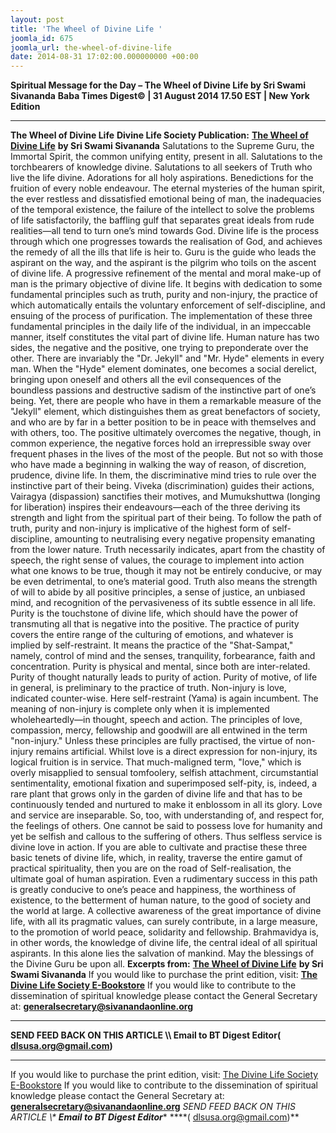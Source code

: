 ```yaml
---
layout: post
title: 'The Wheel of Divine Life '
joomla_id: 675
joomla_url: the-wheel-of-divine-life
date: 2014-08-31 17:02:00.000000000 +00:00
---
```

**Spiritual Message for the Day – The Wheel of Divine Life by Sri Swami Sivananda**
**Baba Times Digest© | 31 August 2014 17.50 EST | New York Edition**
* * *  
**The Wheel of Divine Life**
**Divine Life Society Publication:** [**The Wheel of Divine Life**](http://www.dlshq.org/discourse/aug2000.htm) **by Sri Swami Sivananda**
Salutations to the Supreme Guru, the Immortal Spirit, the common unifying entity, present in all. Salutations to the torchbearers of knowledge divine. Salutations to all seekers of Truth who live the life divine. Adorations for all holy aspirations. Benedictions for the fruition of every noble endeavour.
The eternal mysteries of the human spirit, the ever restless and dissatisfied emotional being of man, the inadequacies of the temporal existence, the failure of the intellect to solve the problems of life satisfactorily, the baffling gulf that separates great ideals from rude realities—all tend to turn one’s mind towards God. Divine life is the process through which one progresses towards the realisation of God, and achieves the remedy of all the ills that life is heir to.
Guru is the guide who leads the aspirant on the way, and the aspirant is the pilgrim who toils on the ascent of divine life.
A progressive refinement of the mental and moral make-up of man is the primary objective of divine life. It begins with dedication to some fundamental principles such as truth, purity and non-injury, the practice of which automatically entails the voluntary enforcement of self-discipline, and ensuing of the process of purification. The implementation of these three fundamental principles in the daily life of the individual, in an impeccable manner, itself constitutes the vital part of divine life.
Human nature has two sides, the negative and the positive, one trying to preponderate over the other. There are invariably the "Dr. Jekyll" and "Mr. Hyde" elements in every man. When the "Hyde" element dominates, one becomes a social derelict, bringing upon oneself and others all the evil consequences of the boundless passions and destructive sadism of the instinctive part of one’s being. Yet, there are people who have in them a remarkable measure of the "Jekyll" element, which distinguishes them as great benefactors of society, and who are by far in a better position to be in peace with themselves and with others, too.
The positive ultimately overcomes the negative, though, in common experience, the negative forces hold an irrepressible sway over frequent phases in the lives of the most of the people. But not so with those who have made a beginning in walking the way of reason, of discretion, prudence, divine life. In them, the discriminative mind tries to rule over the instinctive part of their being. Viveka (discrimination) guides their actions, Vairagya (dispassion) sanctifies their motives, and Mumukshuttwa (longing for liberation) inspires their endeavours—each of the three deriving its strength and light from the spiritual part of their being.
To follow the path of truth, purity and non-injury is implicative of the highest form of self-discipline, amounting to neutralising every negative propensity emanating from the lower nature. Truth necessarily indicates, apart from the chastity of speech, the right sense of values, the courage to implement into action what one knows to be true, though it may not be entirely conducive, or may be even detrimental, to one’s material good. Truth also means the strength of will to abide by all positive principles, a sense of justice, an unbiased mind, and recognition of the pervasiveness of its subtle essence in all life.
Purity is the touchstone of divine life, which should have the power of transmuting all that is negative into the positive. The practice of purity covers the entire range of the culturing of emotions, and whatever is implied by self-restraint. It means the practice of the "Shat-Sampat," namely, control of mind and the senses, tranquility, forbearance, faith and concentration. Purity is physical and mental, since both are inter-related. Purity of thought naturally leads to purity of action. Purity of motive, of life in general, is preliminary to the practice of truth.
Non-injury is love, indicated counter-wise. Here self-restraint (Yama) is again incumbent. The meaning of non-injury is complete only when it is implemented wholeheartedly—in thought, speech and action. The principles of love, compassion, mercy, fellowship and goodwill are all entwined in the term "non-injury." Unless these principles are fully practised, the virtue of non-injury remains artificial.
Whilst love is a direct expression for non-injury, its logical fruition is in service. That much-maligned term, "love," which is overly misapplied to sensual tomfoolery, selfish attachment, circumstantial sentimentality, emotional fixation and superimposed self-pity, is, indeed, a rare plant that grows only in the garden of divine life and that has to be continuously tended and nurtured to make it enblossom in all its glory. Love and service are inseparable. So, too, with understanding of, and respect for, the feelings of others. One cannot be said to possess love for humanity and yet be selfish and callous to the suffering of others. Thus selfless service is divine love in action.
If you are able to cultivate and practise these three basic tenets of divine life, which, in reality, traverse the entire gamut of practical spirituality, then you are on the road of Self-realisation, the ultimate goal of human aspiration. Even a rudimentary success in this path is greatly conducive to one’s peace and happiness, the worthiness of existence, to the betterment of human nature, to the good of society and the world at large. A collective awareness of the great importance of divine life, with all its pragmatic values, can surely contribute, in a large measure, to the promotion of world peace, solidarity and fellowship.
Brahmavidya is, in other words, the knowledge of divine life, the central ideal of all spiritual aspirants. In this alone lies the salvation of mankind. May the blessings of the Divine Guru be upon all.
**Excerpts from:** [**The Wheel of Divine Life**](http://www.dlshq.org/discourse/aug2000.htm) **by Sri Swami Sivananda**
If you would like to purchase the print edition, visit: **[The Divine Life Society E-Bookstore](http://www.dlshq.org/download/download.htm)**
If you would like to contribute to the dissemination of spiritual knowledge please contact the General Secretary at: [](mailto:%20%3Cscript%20type=%27text/javascript%27%3E%20%3C%21--%20var%20prefix%20=%20%27ma%27%20+%20%27il%27%20+%20%27to%27;%20var%20path%20=%20%27hr%27%20+%20%27ef%27%20+%20%27=%27;%20var%20addy57016%20=%20%27generalsecretary%27%20+%20%27@%27;%20addy57016%20=%20addy57016%20+%20%27sivanandaonline%27%20+%20%27.%27%20+%20%27org%27;%20document.write%28%27%3Ca%20%27%20+%20path%20+%20%27%5C%27%27%20+%20prefix%20+%20%27:%27%20+%20addy57016%20+%20%27%5C%27%3E%27%29;%20document.write%28addy57016%29;%20document.write%28%27%3C%5C/a%3E%27%29;%20//--%3E%5Cn%20%3C/script%3E%3Cscript%20type=%27text/javascript%27%3E%20%3C%21--%20document.write%28%27%3Cspan%20style=%5C%27display:%20none;%5C%27%3E%27%29;%20//--%3E%20%3C/script%3EThis%20email%20address%20is%20being%20protected%20from%20spambots.%20You%20need%20JavaScript%20enabled%20to%20view%20it.%20%3Cscript%20type=%27text/javascript%27%3E%20%3C%21--%20document.write%28%27%3C/%27%29;%20document.write%28%27span%3E%27%29;%20//--%3E%20%3C/script%3E?subject=Contribution%20to%20Dissemination%20of%20Spiritual%20Knowledge) **generalsecretary@sivanandaonline.org**
****
**SEND FEED BACK ON THIS ARTICLE \\\ Email to BT Digest Editor[](mailto:%20%3Cscript%20type=%27text/javascript%27%3E%20%3C%21--%20var%20prefix%20=%20%27ma%27%20+%20%27il%27%20+%20%27to%27;%20var%20path%20=%20%27hr%27%20+%20%27ef%27%20+%20%27=%27;%20var%20addy72654%20=%20%27dlsusa.org%27%20+%20%27@%27;%20addy72654%20=%20addy72654%20+%20%27gmail%27%20+%20%27.%27%20+%20%27com%27;%20document.write%28%27%3Ca%20%27%20+%20path%20+%20%27%5C%27%27%20+%20prefix%20+%20%27:%27%20+%20addy72654%20+%20%27%5C%27%3E%27%29;%20document.write%28addy72654%29;%20document.write%28%27%3C%5C/a%3E%27%29;%20//--%3E%5Cn%20%3C/script%3E%3Cscript%20type=%27text/javascript%27%3E%20%3C%21--%20document.write%28%27%3Cspan%20style=%5C%27display:%20none;%5C%27%3E%27%29;%20//--%3E%20%3C/script%3EThis%20email%20address%20is%20being%20protected%20from%20spambots.%20You%20need%20JavaScript%20enabled%20to%20view%20it.%20%3Cscript%20type=%27text/javascript%27%3E%20%3C%21--%20document.write%28%27%3C/%27%29;%20document.write%28%27span%3E%27%29;%20//--%3E%20%3C/script%3E?subject=DLS%20Posts)( [dlsusa.org@gmail.com](mailto:dlsusa.org@gmail.com))**
* * *
  
If you would like to purchase the print edition, visit: [The Divine Life Society E-Bookstore](http://www.dlshq.org/download/download.htm)
If you would like to contribute to the dissemination of spiritual knowledge please contact the General Secretary at: **[generalsecretary@sivanandaonline.org](mailto:generalsecretary@sivanandaonline.org)**
**SEND FEED BACK ON THIS ARTICLE \\\**  **Email to BT Digest Editor**** [](mailto:%20%3Cscript%20type=%27text/javascript%27%3E%20%3C%21--%20var%20prefix%20=%20%27ma%27%20+%20%27il%27%20+%20%27to%27;%20var%20path%20=%20%27hr%27%20+%20%27ef%27%20+%20%27=%27;%20var%20addy72654%20=%20%27dlsusa.org%27%20+%20%27@%27;%20addy72654%20=%20addy72654%20+%20%27gmail%27%20+%20%27.%27%20+%20%27com%27;%20document.write%28%27%3Ca%20%27%20+%20path%20+%20%27%5C%27%27%20+%20prefix%20+%20%27:%27%20+%20addy72654%20+%20%27%5C%27%3E%27%29;%20document.write%28addy72654%29;%20document.write%28%27%3C%5C/a%3E%27%29;%20//--%3E%5Cn%20%3C/script%3E%3Cscript%20type=%27text/javascript%27%3E%20%3C%21--%20document.write%28%27%3Cspan%20style=%5C%27display:%20none;%5C%27%3E%27%29;%20//--%3E%20%3C/script%3EThis%20email%20address%20is%20being%20protected%20from%20spambots.%20You%20need%20JavaScript%20enabled%20to%20view%20it.%20%3Cscript%20type=%27text/javascript%27%3E%20%3C%21--%20document.write%28%27%3C/%27%29;%20document.write%28%27span%3E%27%29;%20//--%3E%20%3C/script%3E?subject=DLS%20Posts)****( [dlsusa.org@gmail.com](mailto:dlsusa.org@gmail.com))**  
